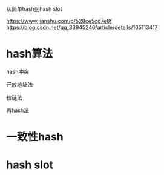 从简单hash到hash slot

https://www.jianshu.com/p/528ce5cd7e8f
https://blog.csdn.net/qq_33945246/article/details/105113417

# hash算法

hash冲突

开放地址法

拉链法

再hash法

# 一致性hash

# hash slot

